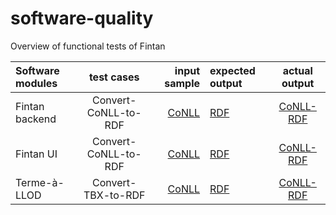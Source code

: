 # software-quality

Overview of functional tests of Fintan

| Software modules    | test cases            | input sample          |  expected output  | actual output         |  
| :------------       |:--------------------: | ---------------------:| :------------     |:--------------------: | 
| Fintan backend      | Convert-CoNLL-to-RDF  |  [CoNLL](https://raw.githubusercontent.com/Pret-a-LLOD/software-quality-evaluation/main/Fintan/en-ud-dev.conllu)                | [RDF](https://raw.githubusercontent.com/Pret-a-LLOD/software-quality-evaluation/main/Fintan/en-ud-dev.conllu)               | [CoNLL-RDF](https://raw.githubusercontent.com/Pret-a-LLOD/software-quality-evaluation/main/Fintan/conllToRdf.ttl)             | 
| Fintan UI           | Convert-CoNLL-to-RDF  |   [CoNLL](quora.com/profile/Ashish-Kulkarni-100)                | [RDF](quora.com/profile/Ashish-Kulkarni-100)               | [CoNLL-RDF](quora.com/profile/Ashish-Kulkarni-100)                 
| Terme-à-LLOD        | Convert-TBX-to-RDF    |   [CoNLL](quora.com/profile/Ashish-Kulkarni-100)                | [RDF](quora.com/profile/Ashish-Kulkarni-100)               | [CoNLL-RDF](quora.com/profile/Ashish-Kulkarni-100) 
